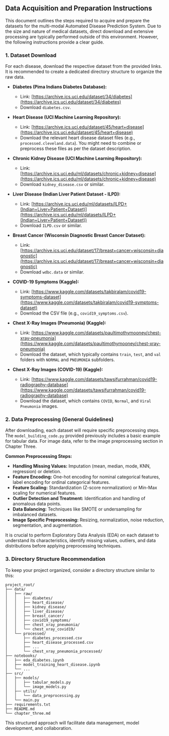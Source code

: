 ## Data Acquisition and Preparation Instructions

This document outlines the steps required to acquire and prepare the datasets for the multi-modal Automated Disease Prediction System. Due to the size and nature of medical datasets, direct download and extensive processing are typically performed outside of this environment. However, the following instructions provide a clear guide.

### 1. Dataset Download

For each disease, download the respective dataset from the provided links. It is recommended to create a dedicated directory structure to organize the raw data.

*   **Diabetes (Pima Indians Diabetes Database):**
    *   Link: [https://archive.ics.uci.edu/dataset/34/diabetes](https://archive.ics.uci.edu/dataset/34/diabetes)
    *   Download `diabetes.csv`.

*   **Heart Disease (UCI Machine Learning Repository):**
    *   Link: [https://archive.ics.uci.edu/dataset/45/heart+disease](https://archive.ics.uci.edu/dataset/45/heart+disease)
    *   Download the relevant heart disease dataset files (e.g., `processed.cleveland.data`). You might need to combine or preprocess these files as per the dataset description.

*   **Chronic Kidney Disease (UCI Machine Learning Repository):**
    *   Link: [https://archive.ics.uci.edu/ml/datasets/chronic+kidney+disease](https://archive.ics.uci.edu/ml/datasets/chronic+kidney+disease)
    *   Download `kidney_disease.csv` or similar.

*   **Liver Disease (Indian Liver Patient Dataset - ILPD):**
    *   Link: [https://archive.ics.uci.edu/ml/datasets/ILPD+(Indian+Liver+Patient+Dataset)](https://archive.ics.uci.edu/ml/datasets/ILPD+(Indian+Liver+Patient+Dataset))
    *   Download `ILPD.csv` or similar.

*   **Breast Cancer (Wisconsin Diagnostic Breast Cancer Dataset):**
    *   Link: [https://archive.ics.uci.edu/dataset/17/breast+cancer+wisconsin+diagnostic](https://archive.ics.uci.edu/dataset/17/breast+cancer+wisconsin+diagnostic)
    *   Download `wdbc.data` or similar.

*   **COVID-19 Symptoms (Kaggle):**
    *   Link: [https://www.kaggle.com/datasets/takbiralam/covid19-symptoms-dataset](https://www.kaggle.com/datasets/takbiralam/covid19-symptoms-dataset)
    *   Download the CSV file (e.g., `covid19_symptoms.csv`).

*   **Chest X-Ray Images (Pneumonia) (Kaggle):**
    *   Link: [https://www.kaggle.com/datasets/paultimothymooney/chest-xray-pneumonia](https://www.kaggle.com/datasets/paultimothymooney/chest-xray-pneumonia)
    *   Download the dataset, which typically contains `train`, `test`, and `val` folders with `NORMAL` and `PNEUMONIA` subfolders.

*   **Chest X-Ray Images (COVID-19) (Kaggle):**
    *   Link: [https://www.kaggle.com/datasets/tawsifurrahman/covid19-radiography-database](https://www.kaggle.com/datasets/tawsifurrahman/covid19-radiography-database)
    *   Download the dataset, which contains `COVID`, `Normal`, and `Viral Pneumonia` images.

### 2. Data Preprocessing (General Guidelines)

After downloading, each dataset will require specific preprocessing steps. The `model_building_code.py` provided previously includes a basic example for tabular data. For image data, refer to the image preprocessing section in Chapter Three.

**Common Preprocessing Steps:**

*   **Handling Missing Values:** Imputation (mean, median, mode, KNN, regression) or deletion.
*   **Feature Encoding:** One-hot encoding for nominal categorical features, label encoding for ordinal categorical features.
*   **Feature Scaling:** Standardization (Z-score normalization) or Min-Max scaling for numerical features.
*   **Outlier Detection and Treatment:** Identification and handling of anomalous data points.
*   **Data Balancing:** Techniques like SMOTE or undersampling for imbalanced datasets.
*   **Image Specific Preprocessing:** Resizing, normalization, noise reduction, segmentation, and augmentation.

It is crucial to perform Exploratory Data Analysis (EDA) on each dataset to understand its characteristics, identify missing values, outliers, and data distributions before applying preprocessing techniques.

### 3. Directory Structure Recommendation

To keep your project organized, consider a directory structure similar to this:

```
project_root/
├── data/
│   ├── raw/
│   │   ├── diabetes/
│   │   ├── heart_disease/
│   │   ├── kidney_disease/
│   │   ├── liver_disease/
│   │   ├── breast_cancer/
│   │   ├── covid19_symptoms/
│   │   ├── chest_xray_pneumonia/
│   │   └── chest_xray_covid19/
│   └── processed/
│       ├── diabetes_processed.csv
│       ├── heart_disease_processed.csv
│       ├── ...
│       └── chest_xray_pneumonia_processed/
├── notebooks/
│   ├── eda_diabetes.ipynb
│   ├── model_training_heart_disease.ipynb
│   └── ...
├── src/
│   ├── models/
│   │   ├── tabular_models.py
│   │   └── image_models.py
│   ├── utils/
│   │   └── data_preprocessing.py
│   └── main.py
├── requirements.txt
├── README.md
└── chapter_three.md
```

This structured approach will facilitate data management, model development, and collaboration.

